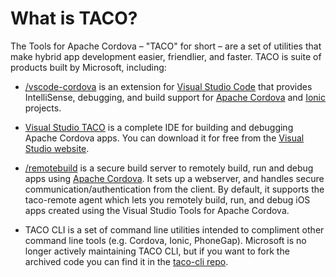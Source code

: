 # What is TACO?
The Tools for Apache Cordova – "TACO" for short – are a set of utilities that make hybrid app development easier, friendlier, and faster. TACO is suite of products built by Microsoft, including:

* [/vscode-cordova](http://github.com/microsoft/vscode-cordova) is an extension for [Visual Studio Code](http://code.visualstudio.com) that provides IntelliSense, debugging, and build support for [Apache Cordova](http://cordova.io) and [Ionic](http://ionicframework.com) projects.

* [Visual Studio TACO](https://www.visualstudio.com/en-us/features/cordova-vs.aspx) is a complete IDE for building and debugging Apache Cordova apps. You can download it for free from the [Visual Studio website](https://www.visualstudio.com/en-us/features/cordova-vs.aspx).

* [/remotebuild](http://github.com/microsoft/remotebuild) is a secure build server to remotely build, run and debug apps using [Apache Cordova](http://cordova.io). It sets up a webserver, and handles secure communication/authentication from the client. By default, it supports the taco-remote agent which lets you remotely build, run, and debug iOS apps created using the Visual Studio Tools for Apache Cordova.

* TACO CLI is a set of command line utilities intended to compliment other command line tools (e.g. Cordova, Ionic, PhoneGap). Microsoft is no longer actively maintaining TACO CLI, but if you want to fork the archived code you can find it in the [taco-cli repo](http://github.com/microsoft/taco-cli). 